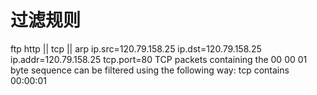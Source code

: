 # 过滤规则

ftp
http || tcp || arp
ip.src=120.79.158.25
ip.dst=120.79.158.25
ip.addr=120.79.158.25
tcp.port=80
TCP packets containing the 00 00 01 byte sequence can be filtered using the following way:
tcp contains 00:00:01
